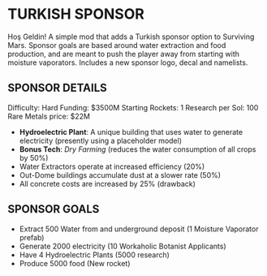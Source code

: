 # TURKISH SPONSOR

Hoş Geldin! A simple mod that adds a Turkish sponsor option to Surviving Mars. Sponsor goals are based around water extraction and food production, and are meant to push the player away from starting with moisture vaporators. Includes a new sponsor logo, decal and namelists.

## SPONSOR DETAILS

Difficulty: Hard
Funding: $3500M
Starting Rockets: 1
Research per Sol: 100
Rare Metals price: $22M

- **Hydroelectric Plant**: A unique building that uses water to generate electricity (presently using a placeholder model)
- **Bonus Tech**: _Dry Farming_ (reduces the water consumption of all crops by 50%)
- Water Extractors operate at increased efficiency (20%)
- Out-Dome buildings accumulate dust at a slower rate (50%)
- All concrete costs are increased by 25% (drawback)

## SPONSOR GOALS

- Extract 500 Water from and underground deposit (1 Moisture Vaporator prefab)
- Generate 2000 electricity (10 Workaholic Botanist Applicants)
- Have 4 Hydroelectric Plants (5000 research)
- Produce 5000 food (New rocket)